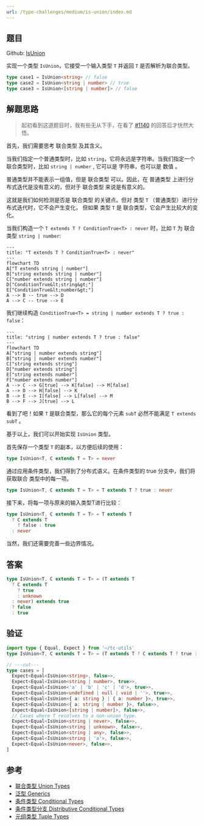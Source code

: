 ```yaml
---
url: /type-challenges/medium/is-union/index.md
---
```

## 题目

Github: [IsUnion](https://github.com/type-challenges/type-challenges/blob/main/questions/01097-medium-isunion/)

实现一个类型 `IsUnion`，它接受一个输入类型 `T` 并返回 `T` 是否解析为联合类型。

```ts
type case1 = IsUnion<string> // false
type case2 = IsUnion<string | number> // true
type case3 = IsUnion<[string | number]> // false
```

## 解题思路

> 起初看到这道题目时，我有些无从下手，在看了 [#1140](https://github.com/type-challenges/type-challenges/issues/1140#issue-838282400) 的回答后才恍然大悟。

首先，我们需要思考 联合类型 及其含义。

当我们指定一个普通类型时，比如 `string`，它将永远是字符串。当我们指定一个联合类型时，比如 `string | number` ,
它可以是 字符串，也可以是 数值 。

普通类型并不能表示一组值，但是 联合类型 可以。因此，在 普通类型 上进行分布式迭代是没有意义的，但对于 联合类型
来说是有意义的。

这就是我们如何检测是否是 联合类型 的关键点。但对 类型 `T` （普通类型）进行分布式迭代时，它不会产生变化，
但如果 类型 `T` 是 联合类型，它会产生比较大的变化。

当我们构造一个 `T extends T ? ConditionTrue<T> : never` 时，比如 `T` 为 联合类型 `string | number`:

```mermaid
---
title: "T extends T ? ConditionTrue<T> : never"
---
flowchart TD
A["T extends string | number"]
B["string extends string | number"]
C["number extends string | number"]
D["ConditionTrue&lt;string&gt;"]
E["ConditionTrue&lt;number&gt;"]
A --> B -- true --> D
A --> C -- true --> E
```

我们继续构造 `ConditionTrue<T> = string | number extends T ? true : false`：

```mermaid
---
title: "string | number extends T ? true : false"
---
flowchart TD
A["string | number extends string"]
B["string | number extends number"]
C["string extends string"]
D["number extends string"]
E["string extends number"]
F["number extends number"]
A --> C --> G[true] --> K[false] --> M[false]
A --> D --> H[false] --> K
B --> E --> I[false] --> L[false] --> M
B --> F --> J[true] --> L

```

看到了吧！如果 `T` 是联合类型，那么它的每个元素 `subT` 必然不能满足 `T extends subT` 。

基于以上，我们可以开始实现 `IsUnion` 类型。

首先保存一个类型 `T` 的副本，以方便后续的使用：

```ts
type IsUnion<T, C extends T = T> = never
```

通过应用条件类型，我们得到了分布式语义。在条件类型的 true 分支中，我们将获取联合 类型中的每一项。

```ts
type IsUnion<T, C extends T = T> = T extends T ? true : never
```

接下来，将每一项与原来的输入类型T进行比较：

```ts
type IsUnion<T, C extends T = T> = T extends T
  ? C extends T
    ? false : true
  : never
```

当然，我们还需要完善一些边界情况。

## 答案

```ts
type IsUnion<T, C extends T = T> = (T extends T
  ? C extends T
    ? true
    : unknown
  : never) extends true
  ? false
  : true
```

## 验证

```ts twoslash
import type { Equal, Expect } from '~/tc-utils'
type IsUnion<T, C extends T = T> = (T extends T ? C extends T ? true : unknown : never) extends true ? false : true

// ---cut---
type cases = [
  Expect<Equal<IsUnion<string>, false>>,
  Expect<Equal<IsUnion<string | number>, true>>,
  Expect<Equal<IsUnion<'a' | 'b' | 'c' | 'd'>, true>>,
  Expect<Equal<IsUnion<undefined | null | void | ''>, true>>,
  Expect<Equal<IsUnion<{ a: string } | { a: number }>, true>>,
  Expect<Equal<IsUnion<{ a: string | number }>, false>>,
  Expect<Equal<IsUnion<[string | number]>, false>>,
  // Cases where T resolves to a non-union type.
  Expect<Equal<IsUnion<string | never>, false>>,
  Expect<Equal<IsUnion<string | unknown>, false>>,
  Expect<Equal<IsUnion<string | any>, false>>,
  Expect<Equal<IsUnion<string | 'a'>, false>>,
  Expect<Equal<IsUnion<never>, false>>,
]
```

## 参考

* [联合类型 Union Types](https://www.typescriptlang.org/docs/handbook/2/everyday-types.html#union-types)
* [泛型 Generics](https://www.typescriptlang.org/docs/handbook/2/generics.html)
* [条件类型 Conditional Types](https://www.typescriptlang.org/docs/handbook/2/conditional-types.html)
* [条件类型分支 Distributive Conditional Types](https://www.typescriptlang.org/docs/handbook/2/conditional-types.html#distributive-conditional-types)
* [元组类型 Tuple Types](https://www.typescriptlang.org/docs/handbook/release-notes/typescript-1-3.html#tuple-types)
